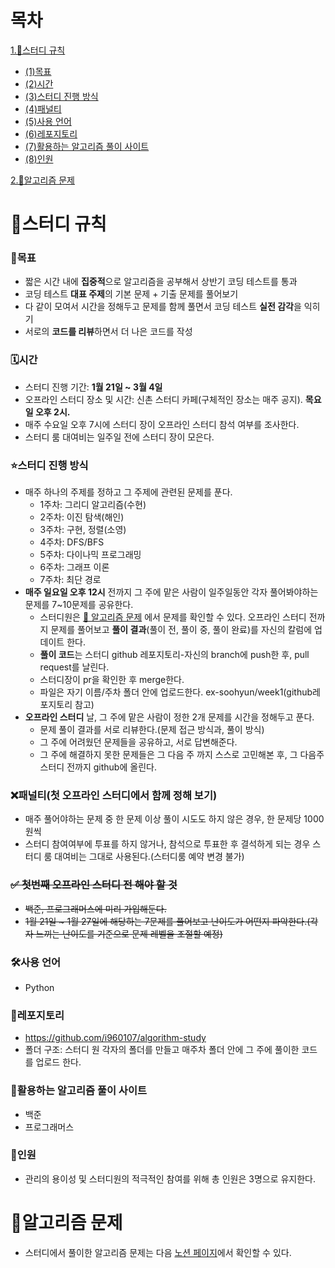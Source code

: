 # 목차
[1.🚨스터디 규칙](#스터디-규칙)  
+ [(1)목표](#목표)
+ [(2)시간](#시간)
+ [(3)스터디 진행 방식](#스터디-진행-방식)
+ [(4)패널티](#패널티)
+ [(5)사용 언어](#사용-언어)
+ [(6)레포지토리](#레포지토리)
+ [(7)활용하는 알고리즘 풀이 사이트](#활용하는-알고리즘-풀이-사이트)
+ [(8)인원](#인원)

[2.🔖알고리즘 문제](#알고리즘-문제)  

# 🚨스터디 규칙

### 🎯목표

- 짧은 시간 내에 **집중적**으로 알고리즘을 공부해서 상반기 코딩 테스트를 통과
- 코딩 테스트 **대표 주제**의 기본 문제 + 기출 문제를 풀어보기
- 다 같이 모여서 시간을 정해두고 문제를 함께 풀면서 코딩 테스트 **실전 감각**을 익히기
- 서로의 **코드를 리뷰**하면서 더 나은 코드를 작성

### 🗓️시간

- 스터디 진행 기간:  **1월 21일 ~ 3월 4일**
- 오프라인 스터디 장소 및 시간: 신촌 스터디 카페(구체적인 장소는 매주 공지). **목요일 오후 2시.**
- 매주 수요일 오후 7시에 스터디 장이 오프라인 스터디 참석 여부를 조사한다.
- 스터디 룸 대여비는 일주일 전에 스터디 장이 모은다.

### ⭐️스터디 진행 방식

- 매주 하나의 주제를 정하고 그 주제에 관련된 문제를 푼다.
    - 1주차: 그리디 알고리즘(수현)
    - 2주차: 이진 탐색(해인)
    - 3주차: 구현, 정렬(소영)
    - 4주차: DFS/BFS
    - 5주차: 다이나믹 프로그래밍
    - 6주차: 그래프 이론
    - 7주차: 최단 경로
- **매주 일요일 오후 12시** 전까지 그 주에 맡은 사람이 일주일동안 각자 풀어봐야하는 문제를 7~10문제를 공유한다.
    - 스터디원은 [📖 알고리즘 문제](https://www.notion.so/d86884bbf54d42688bdf52eef054a4c2) 에서 문제를 확인할 수 있다. 오프라인 스터디 전까지 문제를 풀어보고 **풀이 결과**(풀이 전, 풀이 중, 풀이 완료)를 자신의 칼럼에 업데이트 한다.
    - **풀이 코드**는 스터디 github 레포지토리-자신의 branch에 push한 후, pull request를 날린다.
    - 스터디장이 pr을 확인한 후 merge한다.
    - 파일은 자기 이름/주차  폴더 안에 업로드한다. ex-soohyun/week1(github레포지토리 참고)
- **오프라인 스터디** 날, 그 주에 맡은 사람이 정한 2개 문제를 시간을 정해두고 푼다.
    - 문제 풀이 결과를 서로 리뷰한다.(문제 접근 방식과, 풀이 방식)
    - 그 주에 어려웠던 문제들을 공유하고, 서로 답변해준다.
    - 그 주에 해결하지 못한 문제들은 그 다음 주 까지 스스로 고민해본 후, 그 다음주 스터디 전까지 github에 올린다.

### ❌패널티(첫 오프라인 스터디에서 함께 정해 보기)

- 매주 풀어야하는 문제 중 한 문제 이상 풀이 시도도 하지 않은 경우, 한 문제당 1000원씩
- 스터디 참여여부에 투표를 하지 않거나, 참석으로 투표한 후 결석하게 되는 경우 스터디 룸 대여비는 그대로 사용된다.(스터디룸 예약 변경 불가)

### ~~✅ 첫번째 오프라인 스터디 전 해야 할 것~~

- ~~백준, 프로그래머스에 미리 가입해둔다.~~
- ~~1월 21일 ~ 1월 27일에 해당하는 7문제를 풀어보고 난이도가 어떤지 파악한다.(각자 느끼는 난이도를 기준으로 문제 레벨을 조절할 예정)~~

### 🛠️사용 언어

- Python

### 💾레포지토리

- https://github.com/i960107/algorithm-study
- 폴더 구조: 스터디 원 각자의 폴더를 만들고 매주차 폴더 안에 그 주에 풀이한 코드를 업로드 한다.

### 🔖활용하는 알고리즘 풀이 사이트

- 백준
- 프로그래머스

### 👯인원

- 관리의 용이성 및 스터디원의 적극적인 참여를 위해 총 인원은 3명으로 유지한다.  


# 🔖알고리즘 문제
+ 스터디에서 풀이한 알고리즘 문제는 다음 [노션 페이지](https://smooth-budget-2cf.notion.site/3595b7795704458ab894b089c69e2eb6)에서 확인할 수 있다. 
